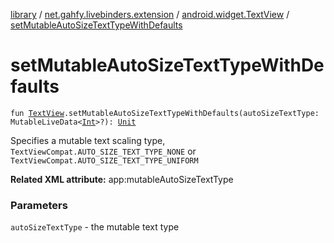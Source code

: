 [library](../../index.md) / [net.gahfy.livebinders.extension](../index.md) / [android.widget.TextView](index.md) / [setMutableAutoSizeTextTypeWithDefaults](./set-mutable-auto-size-text-type-with-defaults.md)

# setMutableAutoSizeTextTypeWithDefaults

`fun `[`TextView`](https://developer.android.com/reference/android/widget/TextView.html)`.setMutableAutoSizeTextTypeWithDefaults(autoSizeTextType: MutableLiveData<`[`Int`](https://kotlinlang.org/api/latest/jvm/stdlib/kotlin/-int/index.html)`>?): `[`Unit`](https://kotlinlang.org/api/latest/jvm/stdlib/kotlin/-unit/index.html)

Specifies a mutable text scaling type, `TextViewCompat.AUTO_SIZE_TEXT_TYPE_NONE` or
`TextViewCompat.AUTO_SIZE_TEXT_TYPE_UNIFORM`

**Related XML attribute:** app:mutableAutoSizeTextType

### Parameters

`autoSizeTextType` - the mutable text type

